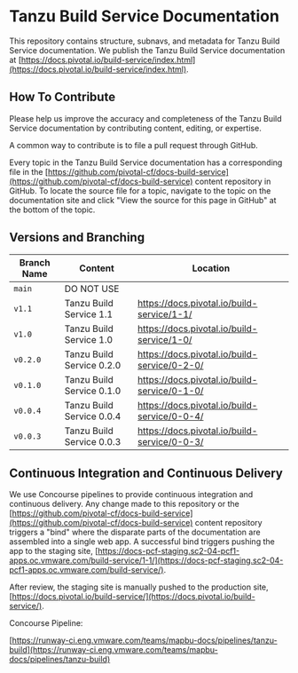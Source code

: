 # Tanzu Build Service Documentation

This repository contains structure, subnavs, and metadata for Tanzu Build Service documentation. We publish the Tanzu Build Service documentation at
[https://docs.pivotal.io/build-service/index.html](https://docs.pivotal.io/build-service/index.html).

## How To Contribute

Please help us improve the accuracy and completeness of the Tanzu Build Service documentation by contributing content, editing,
or expertise.

A common way to contribute is to file a pull request through GitHub.

Every topic in the Tanzu Build Service documentation has a corresponding file in the
[https://github.com/pivotal-cf/docs-build-service](https://github.com/pivotal-cf/docs-build-service) content repository in
GitHub. To locate the source file for a topic, navigate to the topic on the documentation site and click "View
the source for this page in GitHub" at the bottom of the topic.

## Versions and Branching

| **Branch Name** | **Content** | **Location** |
|-----------------|-------------|--------------|
| `main` | DO NOT USE | |
| `v1.1`   | Tanzu Build Service 1.1    | https://docs.pivotal.io/build-service/1-1/ |
| `v1.0`   | Tanzu Build Service 1.0    | https://docs.pivotal.io/build-service/1-0/  |
| `v0.2.0` | Tanzu Build Service 0.2.0  | https://docs.pivotal.io/build-service/0-2-0/ |
| `v0.1.0` | Tanzu Build Service 0.1.0  | https://docs.pivotal.io/build-service/0-1-0/ |
| `v0.0.4` | Tanzu Build Service 0.0.4  | https://docs.pivotal.io/build-service/0-0-4/ |
| `v0.0.3` | Tanzu Build Service 0.0.3  | https://docs.pivotal.io/build-service/0-0-3/ |

## Continuous Integration and Continuous Delivery

We use Concourse pipelines to provide continuous integration and continuous delivery. Any change made to this repository
or the [https://github.com/pivotal-cf/docs-build-service](https://github.com/pivotal-cf/docs-build-service) content repository
triggers a "bind" where the disparate parts of the documentation are assembled into a single web app. A successful bind
triggers pushing the app to the staging site,
[https://docs-pcf-staging.sc2-04-pcf1-apps.oc.vmware.com/build-service/1-1/](https://docs-pcf-staging.sc2-04-pcf1-apps.oc.vmware.com/build-service/).

After
review, the staging site is manually pushed to the production site,
[https://docs.pivotal.io/build-service/](https://docs.pivotal.io/build-service/).

Concourse Pipeline:

[https://runway-ci.eng.vmware.com/teams/mapbu-docs/pipelines/tanzu-build](https://runway-ci.eng.vmware.com/teams/mapbu-docs/pipelines/tanzu-build)
